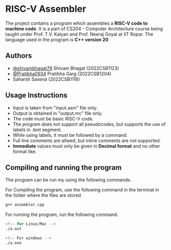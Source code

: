 # RISC-V Assembler

The project contains a program which assembles a **RISC-V code to machine code**. It is a part of CS204 - Computer Architecture course being taught under Prof. T.V. Kalyan and Prof. Neeraj Goyal at IIT Ropar. The language used in the program is **C++ version 20**

## Authors

- [@shivambhagat79](https://www.github.com/shivambhagat79) Shivam Bhagat (2022CSB1123)
- [@Pratibha0934](https://github.com/Pratibha0934) Pratibha Garg (2022CSB1204)
- []() Saharsh Saxena (2022CSB1116)

## Usage Instructions

- Input is taken from "input.asm" file only.
- Output is obtained in "output.mc" file only.
- The code must be basic RISC-V code.
- The program does not support all pseudocodes, but supports the use of labels in .text segment.
- While using labels, it must be followed by a command.
- Full line comments are allwed, but inline comments are not supported.
- **Immediate** values must only be given in **Decimal format** and no other format like.

## Compiling and running the program

The program can be run my using the following commands.

For Compiling the program, use the following command in the terminal in the folder where the files are stored.

```bash
g++ assembler.cpp
```

For running the program, run the following command.

```bash
<!-- for Linux/Mac -->
./a.out

<!-- For windows -->
./a.exe
```
